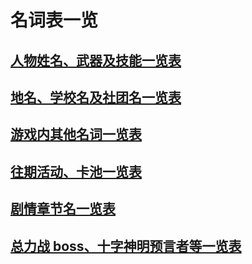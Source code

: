 # 名词表一览

## [人物姓名、武器及技能一览表](characters)

## [地名、学校名及社团名一览表](places-and-circles)

## [游戏内其他名词一览表](others)

## [往期活动、卡池一览表](events-and-gacha)

## [剧情章节名一览表](chapters)

## [总力战 boss、十字神明预言者等一览表](bosses)